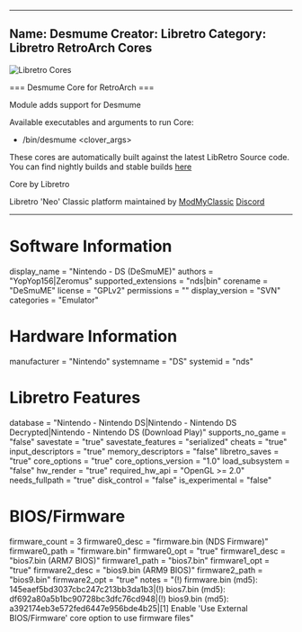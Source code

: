 -----------------------
Name: Desmume
Creator: Libretro
Category: Libretro RetroArch Cores
-----------------------
![Libretro Cores](https://modmyclassic.com/wp-content/uploads/2020/06/LibRetroNeoCoresSmall.png)

=== Desmume Core for RetroArch ===

Module adds support for Desmume

Available executables and arguments to run Core:
- /bin/desmume <rom> <clover_args>

These cores are automatically built against the latest LibRetro Source code. You can find nightly builds and stable builds [here](https://modmyclassic.com/hmodcores)

Core by Libretro

Libretro 'Neo' Classic platform maintained by [ModMyClassic](https://modmyclassic.com) [Discord](https://modmyclassic.com/discord)

-----------------------

# Software Information
display_name = "Nintendo - DS (DeSmuME)"
authors = "YopYop156|Zeromus"
supported_extensions = "nds|bin"
corename = "DeSmuME"
license = "GPLv2"
permissions = ""
display_version = "SVN"
categories = "Emulator"

# Hardware Information
manufacturer = "Nintendo"
systemname = "DS"
systemid = "nds"

# Libretro Features
database = "Nintendo - Nintendo DS|Nintendo - Nintendo DS Decrypted|Nintendo - Nintendo DS (Download Play)"
supports_no_game = "false"
savestate = "true"
savestate_features = "serialized"
cheats = "true"
input_descriptors = "true"
memory_descriptors = "false"
libretro_saves = "true"
core_options = "true"
core_options_version = "1.0"
load_subsystem = "false"
hw_render = "true"
required_hw_api = "OpenGL >= 2.0"
needs_fullpath = "true"
disk_control = "false"
is_experimental = "false"

# BIOS/Firmware
firmware_count = 3
firmware0_desc = "firmware.bin (NDS Firmware)"
firmware0_path = "firmware.bin"
firmware0_opt = "true"
firmware1_desc = "bios7.bin (ARM7 BIOS)"
firmware1_path = "bios7.bin"
firmware1_opt = "true"
firmware2_desc = "bios9.bin (ARM9 BIOS)"
firmware2_path = "bios9.bin"
firmware2_opt = "true"
notes = "(!) firmware.bin (md5): 145eaef5bd3037cbc247c213bb3da1b3|(!) bios7.bin (md5): df692a80a5b1bc90728bc3dfc76cd948|(!) bios9.bin (md5): a392174eb3e572fed6447e956bde4b25|[1] Enable 'Use External BIOS/Firmware' core option to use firmware files"
